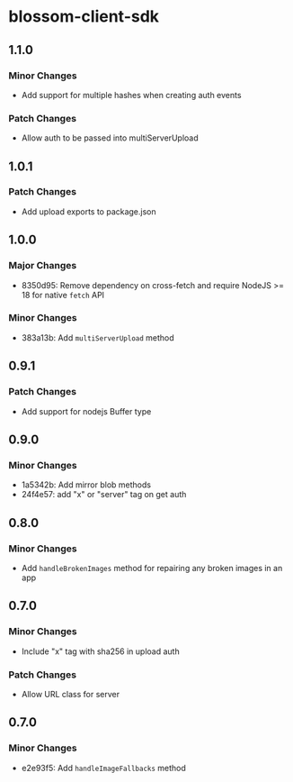 # blossom-client-sdk

## 1.1.0

### Minor Changes

- Add support for multiple hashes when creating auth events

### Patch Changes

- Allow auth to be passed into multiServerUpload

## 1.0.1

### Patch Changes

- Add upload exports to package.json

## 1.0.0

### Major Changes

- 8350d95: Remove dependency on cross-fetch and require NodeJS >= 18 for native `fetch` API

### Minor Changes

- 383a13b: Add `multiServerUpload` method

## 0.9.1

### Patch Changes

- Add support for nodejs Buffer type

## 0.9.0

### Minor Changes

- 1a5342b: Add mirror blob methods
- 24f4e57: add "x" or "server" tag on get auth

## 0.8.0

### Minor Changes

- Add `handleBrokenImages` method for repairing any broken images in an app

## 0.7.0

### Minor Changes

- Include "x" tag with sha256 in upload auth

### Patch Changes

- Allow URL class for server

## 0.7.0

### Minor Changes

- e2e93f5: Add `handleImageFallbacks` method
